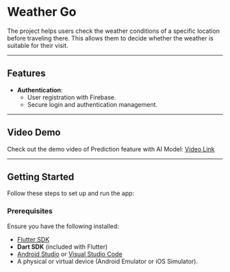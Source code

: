 # Weather Go

The project helps users check the weather conditions of a specific location before traveling there. This allows them to decide whether the weather is suitable for their visit.

---

## Features

- **Authentication**:
  - User registration with Firebase.
  - Secure login and authentication management.

---

## Video Demo


Check out the demo video of Prediction feature with AI Model: [Video Link](https://drive.google.com/file/d/1OBA41jqpj97WpOaHc1XB0LustcljrunC/view?usp=drive_link)

---

## Getting Started

Follow these steps to set up and run the app:

### Prerequisites

Ensure you have the following installed:
- [Flutter SDK](https://flutter.dev/docs/get-started/install)
- **Dart SDK** (included with Flutter)
- [Android Studio](https://developer.android.com/studio) or [Visual Studio Code](https://code.visualstudio.com/)
- A physical or virtual device (Android Emulator or iOS Simulator).
